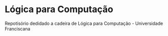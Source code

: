 # Lógica para Computação

Repotisório dedidado a cadeira de Lógica para Computação - Universidade Franciscana
